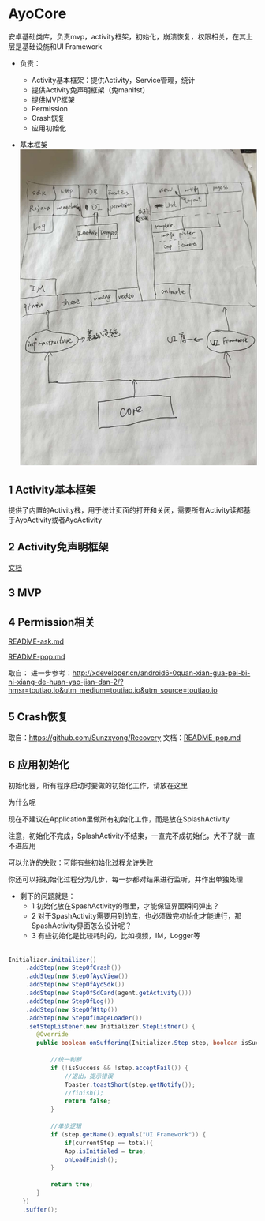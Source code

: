 # AyoCore
安卓基础类库，负责mvp，activity框架，初始化，崩溃恢复，权限相关，在其上层是基础设施和UI Framework


* 负责：
    * Activity基本框架：提供Activity，Service管理，统计
    * 提供Activity免声明框架（免manifst）
    * 提供MVP框架
    * Permission
    * Crash恢复
    * 应用初始化

* 基本框架
![](doc/11.jpg)




## 1 Activity基本框架

提供了内置的Activity栈，用于统计页面的打开和关闭，需要所有Activity读都基于AyoActivity或者AyoActivity


## 2 Activity免声明框架

[文档](./doc/README-attacher.md)

## 3 MVP


## 4 Permission相关

[README-ask.md](./doc/README-ask.md)

[README-pop.md](./doc/README-pop.md)

取自：
进一步参考：http://xdeveloper.cn/android6-0quan-xian-gua-pei-bi-ni-xiang-de-huan-yao-jian-dan-2/?hmsr=toutiao.io&utm_medium=toutiao.io&utm_source=toutiao.io

## 5 Crash恢复

取自：https://github.com/Sunzxyong/Recovery
文档：[README-pop.md](./doc/README-recovery.md)

## 6 应用初始化


初始化器，所有程序启动时要做的初始化工作，请放在这里

为什么呢

现在不建议在Application里做所有初始化工作，而是放在SplashActivity

 注意，初始化不完成，SplashActivity不结束，一直完不成初始化，大不了就一直不进应用

 可以允许的失败：可能有些初始化过程允许失败

你还可以把初始化过程分为几步，每一步都对结果进行监听，并作出单独处理

* 剩下的问题就是：
    * 1 初始化放在SpashActivity的哪里，才能保证界面瞬间弹出？
    * 2 对于SpashActivity需要用到的库，也必须做完初始化才能进行，那SpashActivity界面怎么设计呢？
    * 3 有些初始化是比较耗时的，比如视频，IM，Logger等


```java

Initializer.initailizer()
     .addStep(new StepOfCrash())
     .addStep(new StepOfAyoView())
     .addStep(new StepOfAyoSdk())
     .addStep(new StepOfSdCard(agent.getActivity()))
     .addStep(new StepOfLog())
     .addStep(new StepOfHttp())
     .addStep(new StepOfImageLoader())
     .setStepListener(new Initializer.StepListner() {
        @Override
        public boolean onSuffering(Initializer.Step step, boolean isSuccess, int currentStep, int total) {

            //统一判断
            if (!isSuccess && !step.acceptFail()) {
                //退出，提示错误
                Toaster.toastShort(step.getNotify());
                //finish();
                return false;
            }

            //单步逻辑
            if (step.getName().equals("UI Framework")) {
                if(currentStep == total){
                App.isInitialed = true;
                onLoadFinish();
            }

            return true;
        }
    })
    .suffer();

```